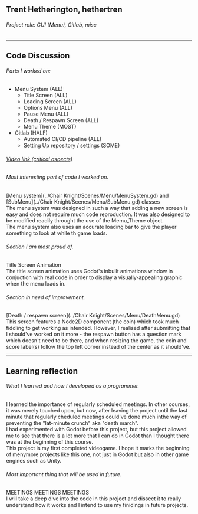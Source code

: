 ## Trent Hetherington, hethertren
###### Project role: GUI (Menu), Gitlab, misc
<hr>

## Code Discussion

###### Parts I worked on:
- Menu System (ALL)
    - Title Screen (ALL)
    - Loading Screen (ALL)
    - Options Menu (ALL)
    - Pause Menu (ALL)
    - Death / Respawn Screen (ALL)
    - Menu Theme (MOST)
- Gitlab (HALF)
    - Automated CI/CD pipeline (ALL)
    - Setting Up repository / settings (SOME)

###### [Video link (critical aspects)](Trent-Code_Reflection-Video.mp4)
###### Most interesting part of code I worked on.
[Menu system](../Chair Knight/Scenes/Menu/MenuSystem.gd) and [SubMenu](../Chair Knight/Scenes/Menu/SubMenu.gd) classes<br>
The menu system was designed in such a way that adding a new screen is easy and does not require much code reproduction. It was also designed to be modified readily throught the use of the Memu_Theme object.<br>
The menu system also uses an accurate loading bar to give the player something to look at while th game loads.

###### Section I am most proud of.
Title Screen Animation<br>
The title screen animation uses Godot's inbuilt animations window in conjuction with real code in order to display a visually-appealing graphic when the menu loads in.

###### Section in need of improvement.
[Death / respawn screen](../Chair Knight/Scenes/Menu/DeathMenu.gd)<br>
This screen features a Node2D component (the coin) which took much fiddling to get working as intended. However, I realised after submitting that I should've worked on it more - the respawn button has a question mark which doesn't need to be there, and when resizing the game, the coin and score label(s) follow the top left corner instead of the center as it should've.

<hr>

## Learning reflection

###### What I learned and how I developed as a programmer.
I learned the importance of regularly scheduled meetings. In other courses, it was merely touched upon, but now, after leaving the project until the last minute that regularly cheduled meetings could've done much inthe way of preventing the "lat-minute crunch" aka "death march".
<br>I had experimented with Godot before this project, but this project allowed me to see that there is a lot more that I can do in Godot than I thought there was at the beginning of this course.
<br>This project is my first completed videogame. I hope it marks the beginning of menymore projects like this one, not just in Godot but also in other game engines such as Unity.

###### Most important thing that will be used in future.
MEETINGS MEETINGS MEETINGS
<br>I will take a deep dive into the code in this project and dissect it to really understand how it works and I intend to use my finidings in future projects.
